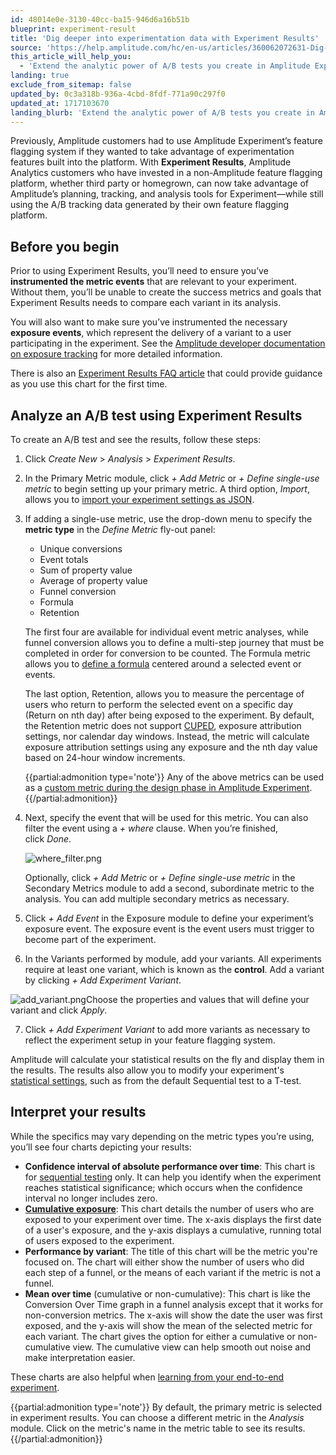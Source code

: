 ```yaml
---
id: 48014e0e-3130-40cc-ba15-946d6a16b51b
blueprint: experiment-result
title: 'Dig deeper into experimentation data with Experiment Results'
source: 'https://help.amplitude.com/hc/en-us/articles/360062072631-Dig-deeper-into-experimentation-data-with-Experiment-Results'
this_article_will_help_you:
  - 'Extend the analytic power of A/B tests you create in Amplitude Experiment'
landing: true
exclude_from_sitemap: false
updated_by: 0c3a318b-936a-4cbd-8fdf-771a90c297f0
updated_at: 1717103670
landing_blurb: 'Extend the analytic power of A/B tests you create in Amplitude Experiment'
---
```

Previously, Amplitude customers had to use Amplitude Experiment’s feature flagging system if they wanted to take advantage of experimentation features built into the platform. With **Experiment Results**, Amplitude Analytics customers who have invested in a non-Amplitude feature flagging platform, whether third party or homegrown, can now take advantage of Amplitude’s planning, tracking, and analysis tools for Experiment—while still using the A/B tracking data generated by their own feature flagging platform.

## Before you begin

Prior to using Experiment Results, you’ll need to ensure you’ve **instrumented the metric events** that are relevant to your experiment. Without them, you’ll be unable to create the success metrics and goals that Experiment Results needs to compare each variant in its analysis.

You will also want to make sure you’ve instrumented the necessary **exposure events**, which represent the delivery of a variant to a user participating in the experiment. See the [Amplitude developer documentation on exposure tracking](https://www.docs.developers.amplitude.com/experiment/general/exposure-tracking/) for more detailed information.

There is also an [Experiment Results FAQ article](https://help.amplitude.com/hc/en-us/articles/17986231773595-FAQ-Experiment-Results) that could provide guidance as you use this chart for the first time. 

## Analyze an A/B test using Experiment Results

To create an A/B test and see the results, follow these steps:

1. Click *Create New* > *Analysis* > *Experiment Results*.
2. In the Primary Metric module, click *+ Add Metric* or *+* *Define single-use metric* to begin setting up your primary metric. A third option, *Import*, allows you to [import your experiment settings as JSON](/docs/experiment/advanced-techniques/import-export-settings).
3. If adding a single-use metric, use the drop-down menu to specify the **metric type** in the *Define Metric* fly-out panel:

      * Unique conversions
      * Event totals
      * Sum of property value
      * Average of property value
      * Funnel conversion
      * Formula
      * Retention

	The first four are available for individual event metric analyses, while funnel conversion allows you to define a multi-step journey that must be completed in order for conversion to be counted. The Formula metric allows you to [define a formula](/docs/analytics/charts/experiment-results/experiment-results-use-formula-metrics) centered around a selected event or events. 

	The last option, Retention, allows you to measure the percentage of users who return to perform the selected event on a specific day (Return on nth day) after being exposed to the experiment. By default, the Retention metric does not support [CUPED](/docs/experiment/workflow/finalize-statistical-preferences), exposure attribution settings, nor calendar day windows. Instead, the metric will calculate exposure attribution settings using any exposure and the nth day value based on 24-hour window increments.

	{{partial:admonition type='note'}}
	Any of the above metrics can be used as a [custom metric during the design phase in Amplitude Experiment](/docs/experiment/workflow/define-goals). 
	{{/partial:admonition}}

4. Next, specify the event that will be used for this metric. You can also filter the event using a *+ where* clause. When you’re finished, click *Done*.   

	![where_filter.png](/docs/output/img/experiment-results/where-filter-png.png)

	Optionally, click *+* *Add Metric* or *+* *Define single-use metric* in the Secondary Metrics module to add a second, subordinate metric to the analysis. You can add multiple secondary metrics as necessary.

5. Click *+ Add* *Event* in the Exposure module to define your experiment’s exposure event. The exposure event is the event users must trigger to become part of the experiment.
6. In the Variants performed by module, add your variants. All experiments require at least one variant, which is known as the **control**. Add a variant by clicking *+ Add Experiment Variant*.  
  
![add_variant.png](/docs/output/img/experiment-results/add-variant-png.png)Choose the properties and values that will define your variant and click *Apply*.

7. Click *+ Add Experiment Variant* to add more variants as necessary to reflect the experiment setup in your feature flagging system.

Amplitude will calculate your statistical results on the fly and display them in the results. The results also allow you to modify your experiment's [statistical settings](/docs/experiment/workflow/finalize-statistical-preferences), such as from the default Sequential test to a T-test. 

## Interpret your results

While the specifics may vary depending on the metric types you’re using, you’ll see four charts depicting your results:

* **Confidence interval of absolute performance over time**: This chart is for [sequential testing](https://help.amplitude.com/hc/en-us/articles/17767898439835) only. It can help you identify when the experiment reaches statistical significance; which occurs when the confidence interval no longer includes zero.
* [**Cumulative exposure**](/docs/experiment/advanced-techniques/cumulative-exposure-change-slope): This chart details the number of users who are exposed to your experiment over time. The x-axis displays the first date of a user's exposure, and the y-axis displays a cumulative, running total of users exposed to the experiment.
* **Performance by variant**: The title of this chart will be the metric you're focused on. The chart will either show the number of users who did each step of a funnel, or the means of each variant if the metric is not a funnel.
* **Mean over time** (cumulative or non-cumulative): This chart is like the Conversion Over Time graph in a funnel analysis except that it works for non-conversion metrics. The x-axis will show the date the user was first exposed, and the y-axis will show the mean of the selected metric for each variant. The chart gives the option for either a cumulative or non-cumulative view. The cumulative view can help smooth out noise and make interpretation easier.

These charts are also helpful when [learning from your end-to-end experiment](/docs/experiment/overview). 

{{partial:admonition type='note'}}
 By default, the primary metric is selected in experiment results. You can choose a different metric in the *Analysis* module. Click on the metric's name in the metric table to see its results. 
{{/partial:admonition}}